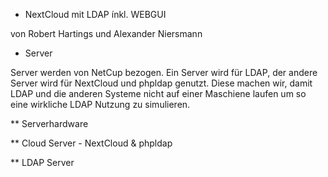 * NextCloud mit LDAP ínkl. WEBGUI

von Robert Hartings und Alexander Niersmann


* Server

Server werden von NetCup bezogen. Ein Server wird für LDAP, der andere Server wird für NextCloud und phpldap genutzt. Diese machen wir, damit LDAP und die anderen Systeme nicht auf einer Maschiene laufen um so eine wirkliche LDAP Nutzung zu simulieren.

** Serverhardware

** Cloud Server - NextCloud & phpldap

** LDAP Server
